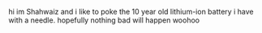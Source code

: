 hi im Shahwaiz and i like to poke the 10 year old lithium-ion battery i have with a needle. hopefully nothing bad will happen woohoo 
